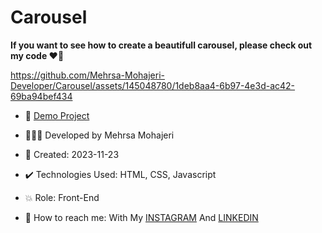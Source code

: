 # Carousel

**If you want to see how to create a beautifull carousel, please check out my code ♥️👀**

https://github.com/Mehrsa-Mohajeri-Developer/Carousel/assets/145048780/1deb8aa4-6b97-4e3d-ac42-69ba94bef434

- 🔗 [Demo Project](https://mehrsamohajeri.github.io/Carousel/)
  
- 👩🏻‍💻 Developed by Mehrsa Mohajeri

- 📆 Created: 2023-11-23

- ✔️ Technologies Used: HTML, CSS, Javascript

- 💥 Role: Front-End

- 📲 How to reach me: With My [INSTAGRAM](https://www.instagram.com/mehrsa_mohajeri_developer) And [LINKEDIN](https://www.linkedin.com/in/mehrsa-mohajeri-developer)
  
